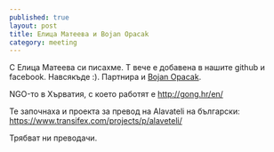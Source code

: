 ```yaml
---
published: true
layout: post
title: Елица Матеева и Bojan Opacak
category: meeting
---
```


С Елица Матеева си писахме. Т вече е добавена в нашите github и facebook. Навсякъде :). Партнира и [Bojan Opacak](https://twitter.com/ninjaBojan "Елица Матеева и Bojan Opacak").

NGO-то в Хърватия, с което работят е http://gong.hr/en/

Te започнаха и проекта за превод на Alavateli на български:  https://www.transifex.com/projects/p/alaveteli/

Трябват ни преводачи.